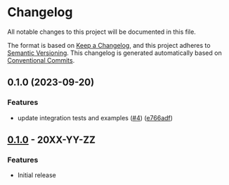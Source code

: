 # Changelog

All notable changes to this project will be documented in this file.

The format is based on
[Keep a Changelog](https://keepachangelog.com/en/1.0.0/),
and this project adheres to
[Semantic Versioning](https://semver.org/spec/v2.0.0.html).
This changelog is generated automatically based on [Conventional Commits](https://www.conventionalcommits.org/en/v1.0.0/).

## 0.1.0 (2023-09-20)


### Features

* update integration tests and examples ([#4](https://github.com/GoogleCloudPlatform/terraform-google-backup-dr/issues/4)) ([e766adf](https://github.com/GoogleCloudPlatform/terraform-google-backup-dr/commit/e766adfcec573fc5910e8fd9f8907f1d2042b0fe))

## [0.1.0](https://github.com/terraform-google-modules/terraform-google-backup-dr/releases/tag/v0.1.0) - 20XX-YY-ZZ

### Features

- Initial release

[0.1.0]: https://github.com/terraform-google-modules/terraform-google-backup-dr/releases/tag/v0.1.0
